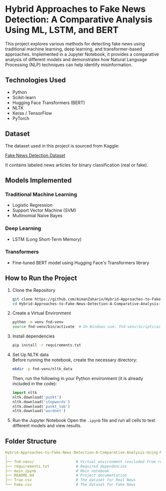 # Hybrid Approaches to Fake News Detection: A Comparative Analysis Using ML, LSTM, and BERT

This project explores various methods for detecting fake news using traditional machine learning, deep learning, and transformer-based approaches. Implemented in a Jupyter Notebook, it provides a comparative analysis of different models and demonstrates how Natural Language Processing (NLP) techniques can help identify misinformation.

## Technologies Used

- Python
- Scikit-learn
- Hugging Face Transformers (BERT)
- NLTK
- Keras / TensorFlow
- PyTorch

## Dataset

The dataset used in this project is sourced from Kaggle:  

[Fake News Detection Dataset](https://www.kaggle.com/code/therealsampat/fake-news-detection/input)  

It contains labeled news articles for binary classification (real or fake).

## Models Implemented

### Traditional Machine Learning
- Logistic Regression
- Support Vector Machine (SVM)
- Multinomial Naive Bayes

### Deep Learning
- LSTM (Long Short-Term Memory)

### Transformers
- Fine-tuned BERT model using Hugging Face's Transformers library

## How to Run the Project

1. Clone the Repository
   ```bash
   git clone https://github.com/AimanZaharin/Hybrid-Approaches-to-Fake-News-Detection-A-Comparative-Analysis-Using-ML-LSTM-and-BERT.git
   cd Hybrid-Approaches-to-Fake-News-Detection-A-Comparative-Analysis-Using-ML-LSTM-and-BERT

2. Create a Virtual Environment
    ```bash
    python -m venv fnd-venv
    source fnd-venv/bin/activate  # On Windows use: fnd-venv\Scripts\activate

3. Install dependencies
    ```bash
    pip install -r requirements.txt

4. Set Up NLTK data
    <br> Before running the notebook, create the necessary directory:
    ```bash
    mkdir -p fnd-venv/nltk_data
    ```
    
    Then, run the following in your Python environment (it is already included in the code):

    ```python
    import nltk
    nltk.download('punkt')
    nltk.download('stopwords')
    nltk.download('punkt_tab')
    nltk.download('wordnet')

5. Run the Jupyter Notebook
    Open the ``.ipynb`` file and run all cells to test different models and view results.

## Folder Structure

```yaml
Hybrid-Approaches-to-Fake-News-Detection-A-Comparative-Analysis-Using-ML-LSTM-and-BERT/
│
├── fnd-venv/                   # Virtual environment (excluded from repo)
├── requirements.txt            # Required dependencies
├── main.ipynb                  # Main notebook
├── README.md                   # Project documentation
├── True.csv                    # The dataset for Real News
└── Fake.csv                    # The dataset for Fake News


